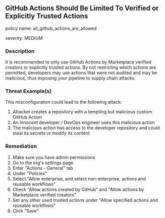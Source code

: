 
## GitHub Actions Should Be Limited To Verified or Explicitly Trusted Actions
policy name: all_github_actions_are_allowed

severity: MEDIUM

### Description
It is recommended to only use GitHub Actions by Marketplace verified creators or explicitly trusted actions. By not restricting which actions are permitted, developers may use actions that were not audited and may be malicious, thus exposing your pipeline to supply chain attacks.

### Threat Example(s)
This misconfiguration could lead to the following attack:
1. Attacker creates a repository with a tempting but malicious custom GitHub Action
2. An innocent developer / DevOps engineer uses this malicious action
3. The malicious action has access to the developer repository and could steal its secrets or modify its content



### Remediation
1. Make sure you have admin permissions
2. Go to the org's settings page
3. Enter "Actions - General" tab
4. Under "Policies"
5. Select "Allow enterprise, and select non-enterprise, actions and reusable workflows"
6. Check "Allow actions created by GitHub" and "Allow actions by Marketplace verified creators"
7. Set any other used trusted actions under "Allow specified actions and reusable workflows"
8. Click "Save"


